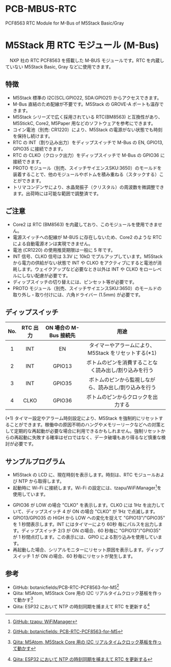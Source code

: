 # PCB-MBUS-RTC
PCF8563 RTC Module for M-Bus of M5Stack Basic/Gray

# M5Stack 用 RTC モジュール (M-Bus)

　NXP 社の RTC PCF8563 を搭載した M-BUS モジュールです。RTC を内蔵していない M5Stack Basic, Gray などに使用できます。

## 特徴
- M5Stack 標準の I2C(SCL:GPIO22, SDA:GPIO21) からアクセスできます。
- M-Bus 直結のため配線が不要です。M5Stack の GROVE-A ポートも温存できます。
- M5Stack シリーズで広く採用されている RTC(BM8563) と互換性があり、M5StickC, Core2, M5Paper 用などのソフトウェアを参考にできます。
- コイン電池（別売: CR1220）により、M5Stack の電源がない状態でも時刻を保持し続けます。
- RTC の INT（割り込み出力）をディップスイッチで M-Bus の EN, GPIO13, GPIO35 に接続できます。
- RTC の CLKO（クロック出力）をディップスイッチで M-Bus の GPIO36 に接続できます。
- PROTO モジュール（別売、スイッチサイエンスSKU:3650）のモールドを装着することで、他のモジュールやボトムを積み重ねる（スタックする）ことができます。
- トリマコンデンサにより、水晶発振子（クリスタル）の周波数を微調整できます。出荷時には可能な範囲で調整済です。

## ご注意
- Core2 は RTC (BM8563) を内蔵しており、このモジュールを使用できません。
- 電源スイッチへの配線が M-BUS に存在しないため、Core2 のような RTC による自動電源オンは実現できません。
- 電池 (CR1220) の使用推奨期限は一般に 5 年です。
- INT 信号、CLKO 信号は 3.3V に 10kΩ でプルアップしています。M5Stack から電力の供給がない状態で INT や CLKO をアクティブにすると電池が消耗します。ウェイクアップなど必要なとき以外は INT や CLKO をローレベルにしない配慮が必要です。
- ディップスイッチの切り替えには、ピンセット等が必要です。
- PROTO モジュール（別売、スイッチサイエンスSKU:3650）のモールドの取り外し・取り付けには、六角ドライバー (1.5mm) が必要です。

## ディップスイッチ

| No. | RTC 出力 | ON 場合の M-Bus 接続先 | 用途 | |
|:-:|:-:|:-:|:-:|:-:|
| 1 | INT | EN | タイマーやアラームにより、M5Stack をリセットする(*1) |
| 2 | INT | GPIO13 | ボトムのピンを消費することなく読み出し/割り込みを行う |
| 3 | INT | GPIO35 | ボトムのピンから監視しながら、読み出し/割り込みを行う |
| 4 | CLKO | GPIO36 | ボトムのピンからクロックを出力する |

(*1) タイマー設定やアラーム時刻設定により、M5Stack を強制的にリセットすることができます。稼働中の原因不明のハングやメモリーリークなどへの対策として定期的な再起動が必要な場合に利用できるかもしれません。強制リセットからの再起動に失敗する確率はゼロではなく、データ破壊もあり得るなど慎重な検討が必要です。

## サンプルプログラム

- M5Stack の LCD に、現在時刻を表示します。時刻は、RTC モジュールおよび NTP から取得します。
- 起動時に Wi-Fi に接続します。Wi-Fi の設定には、tzapu/WiFiManager[^1]を使用しています。

[^1]: [GitHub: tzapu: WiFiManager](https://github.com/tzapu/WiFiManager)

- GPIO36 が LOW の場合 "CLKO" を表示します。CLKO には 1Hz を出力していて、ディップスイッチ 4 が ON の場合 "CLKO" が 1Hz で点滅します。
- GPIO13/GPIO35 の HIGH から LOW への変化を捉えて "GPIO13"/"GPIO35" を 1 秒間表示します。INT にはタイマーにより 60秒 毎にパルスを出力します。ディップスイッチ 2/3 が ON の場合、60 秒毎に "GPIO13"/"GPIO35" が 1 秒間点灯します。この表示には、GPIO による割り込みを使用しています。
- 再起動した場合、シリアルモニターにリセット原因を表示します。ディップスイッチ 1 が ON の場合、60 秒毎にリセットが発生します。

## 参考

- GitHub: botanicfields/PCB-RTC-PCF8563-for-M5[^2]
- Qiita: M5Atom, M5Stack Core 用の I2C リアルタイムクロック基板を作って動かす[^3]
- Qiita: ESP32 において NTP の時刻同期を捕まえて RTC を更新する[^4]

[^2]: [GitHub: botanicfields: PCB-RTC-PCF8563-for-M5](https://github.com/botanicfields/PCB-RTC-PCF8563-for-M5)

[^3]: [Qiita: M5Atom, M5Stack Core 用の I2C リアルタイムクロック基板を作って動かす](https://qiita.com/BotanicFields/items/dc35e12423be8f6e9b4e)

[^4]: [Qiita: ESP32 において NTP の時刻同期を捕まえて RTC を更新する](https://qiita.com/BotanicFields/items/f1e28af5a63e4ccf7023)



